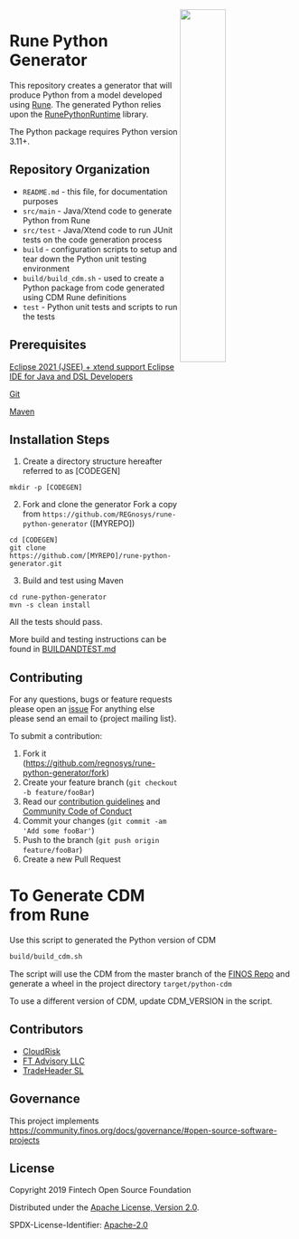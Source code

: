 <img align="right" width="40%" src="https://www.finos.org/hubfs/FINOS/finos-logo/FINOS_Icon_Wordmark_Name_RGB_horizontal.png">

# Rune Python Generator

This repository creates a generator that will produce Python from a model developed using [Rune](https://github.com/finos/rune-dsl).  The generated Python relies upon the [RunePythonRuntime]() library.
 
The Python package requires Python version 3.11+.

## Repository Organization

- `README.md` - this file, for documentation purposes
- `src/main`  - Java/Xtend code to generate Python from Rune
- `src/test`  - Java/Xtend code to run JUnit tests on the code generation process
- `build` - configuration scripts to setup and tear down the Python unit testing environment
- `build/build_cdm.sh` - used to create a Python package from code generated using CDM Rune definitions
- `test` - Python unit tests and scripts to run the tests

## Prerequisites

[Eclipse 2021 (JSEE) + xtend support Eclipse IDE for Java and DSL Developers](https://www.eclipse.org/downloads/packages/release/2021-12/r/eclipse-ide-java-and-dsl-developers)

[Git](https://git-scm.com/)

[Maven](http://maven.apache.org/)

## Installation Steps
1. Create a directory structure hereafter referred to as [CODEGEN]
```
mkdir -p [CODEGEN]
```
2. Fork and clone the generator 
Fork a copy from `https://github.com/REGnosys/rune-python-generator` ([MYREPO])
```
cd [CODEGEN]
git clone https://github.com/[MYREPO]/rune-python-generator.git
```
3. Build and test using Maven
```
cd rune-python-generator
mvn -s clean install
```
All the tests should pass.

More build and testing instructions can be found in [BUILDANDTEST.md](./BUILDANDTEST.md)

## Contributing
For any questions, bugs or feature requests please open an [issue](https://github.com/regnosys/rune-python-generator/issues)
For anything else please send an email to {project mailing list}.

To submit a contribution:
1. Fork it (<https://github.com/regnosys/rune-python-generator/fork>)
2. Create your feature branch (`git checkout -b feature/fooBar`)
3. Read our [contribution guidelines](.github/CONTRIBUTING.md) and [Community Code of Conduct](https://www.finos.org/code-of-conduct)
4. Commit your changes (`git commit -am 'Add some fooBar'`)
5. Push to the branch (`git push origin feature/fooBar`)
6. Create a new Pull Request

# To Generate CDM from Rune

Use this script to generated the Python version of CDM
```sh
build/build_cdm.sh
```
The script will use the CDM from the master branch of the [FINOS Repo](https://github.com/finos/common-domain-model) and generate a wheel in the project directory `target/python-cdm`

To use a different version of CDM, update CDM_VERSION in the script.

## Contributors
- [CloudRisk](https://www.cloudrisk.uk)
- [FT Advisory LLC](https://www.ftadvisory.co)
- [TradeHeader SL](https://www.tradeheader.com)

## Governance

This project implements https://community.finos.org/docs/governance/#open-source-software-projects

## License

Copyright 2019 Fintech Open Source Foundation

Distributed under the [Apache License, Version 2.0](http://www.apache.org/licenses/LICENSE-2.0).

SPDX-License-Identifier: [Apache-2.0](https://spdx.org/licenses/Apache-2.0)
